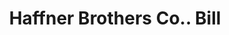 ---
doi: 10.7916/D8PC4DJP
date_other: '1920'
date_other_textual: 1920-1929
form: printed ephemera
genre:
- Invoices
name:
- Haffner Brothers Co.
object_in_context_url: https://biggert.cul.columbia.edu/items/view/ave_biggert_01258
subject_hierarchical_geographic:
- Cincinnati, Ohio, United States
subject_name:
- Haffner Brothers Co.
title: Haffner Brothers Co.. Bill
sort_title: Haffner Brothers Co.. Bill
call_number: ave_biggert_01258
coordinates:
- 39.1,-84.51666666666667
pid: ave_biggert_01258
identifiers: ave_biggert_01258
permalink: /biggert/ave_biggert_01258/
layout: iiif-image-page
---